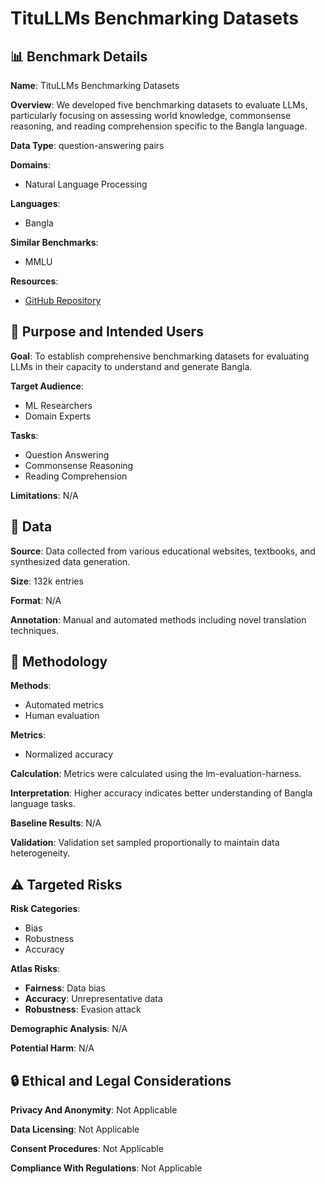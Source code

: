 # TituLLMs Benchmarking Datasets

## 📊 Benchmark Details

**Name**: TituLLMs Benchmarking Datasets

**Overview**: We developed five benchmarking datasets to evaluate LLMs, particularly focusing on assessing world knowledge, commonsense reasoning, and reading comprehension specific to the Bangla language.

**Data Type**: question-answering pairs

**Domains**:
- Natural Language Processing

**Languages**:
- Bangla

**Similar Benchmarks**:
- MMLU

**Resources**:
- [GitHub Repository](https://github.com/hishab-nlp/titulm)

## 🎯 Purpose and Intended Users

**Goal**: To establish comprehensive benchmarking datasets for evaluating LLMs in their capacity to understand and generate Bangla.

**Target Audience**:
- ML Researchers
- Domain Experts

**Tasks**:
- Question Answering
- Commonsense Reasoning
- Reading Comprehension

**Limitations**: N/A

## 💾 Data

**Source**: Data collected from various educational websites, textbooks, and synthesized data generation.

**Size**: 132k entries

**Format**: N/A

**Annotation**: Manual and automated methods including novel translation techniques.

## 🔬 Methodology

**Methods**:
- Automated metrics
- Human evaluation

**Metrics**:
- Normalized accuracy

**Calculation**: Metrics were calculated using the lm-evaluation-harness.

**Interpretation**: Higher accuracy indicates better understanding of Bangla language tasks.

**Baseline Results**: N/A

**Validation**: Validation set sampled proportionally to maintain data heterogeneity.

## ⚠️ Targeted Risks

**Risk Categories**:
- Bias
- Robustness
- Accuracy

**Atlas Risks**:
- **Fairness**: Data bias
- **Accuracy**: Unrepresentative data
- **Robustness**: Evasion attack

**Demographic Analysis**: N/A

**Potential Harm**: N/A

## 🔒 Ethical and Legal Considerations

**Privacy And Anonymity**: Not Applicable

**Data Licensing**: Not Applicable

**Consent Procedures**: Not Applicable

**Compliance With Regulations**: Not Applicable
